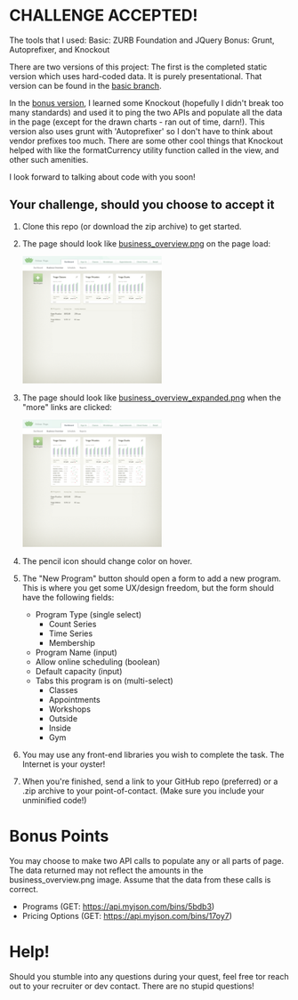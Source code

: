 # CHALLENGE ACCEPTED!

The tools that I used:
Basic: ZURB Foundation and JQuery
Bonus: Grunt, Autoprefixer, and Knockout

There are two versions of this project: The first is the completed static version which uses hard-coded data. It is purely presentational. That version can be found in the [basic branch](https://github.com/pndpo/homework/tree/basic "Hehe basic branches").

In the [bonus version](https://github.com/pndpo/homework/tree/bonus), I learned some Knockout (hopefully I didn't break too many standards) and used it to ping the two APIs and populate all the data in the page (except for the drawn charts - ran out of time, darn!). This version also uses grunt with 'Autoprefixer' so I don't have to think about vendor prefixes too much.
There are some other cool things that Knockout helped with like the formatCurrency utility function called in the view, and other such amenities.

I look forward to talking about code with you soon!


## Your challenge, should you choose to accept it
1. Clone this repo (or download the zip archive) to get started.
2. The page should look like [business_overview.png](business_overview.png) on the page load:
    
    <img src="business_overview.png" alt="alt text" width="250"/>
3. The page should look like [business_overview_expanded.png](business_overview_expanded.png) when the "more" links are clicked:
    
    <img src="business_overview_expanded.png" alt="alt text" width="250"/>
4. The pencil icon should change color on hover.
5. The "New Program" button should open a form to add a new program. This is where you get some UX/design freedom, but the form should have the following fields:
    - Program Type (single select)
        + Count Series
        + Time Series
        + Membership
    - Program Name (input)
    - Allow online scheduling (boolean)
    - Default capacity (input)
    - Tabs this program is on (multi-select)
        + Classes
        + Appointments
        + Workshops
        + Outside
        + Inside
        + Gym
6. You may use any front-end libraries you wish to complete the task. The Internet is your oyster!
7. When you're finished, send a link to your GitHub repo (preferred) or a .zip archive to your point-of-contact. (Make sure you include your unminified code!)

# Bonus Points
You may choose to make two API calls to populate any or all parts of page. The data returned may not reflect the amounts in the business_overview.png image. Assume that the data from these calls is correct.
  - Programs (GET: https://api.myjson.com/bins/5bdb3)
  - Pricing Options (GET: https://api.myjson.com/bins/17oy7)

# Help!
Should you stumble into any questions during your quest, feel free tor reach out to your recruiter or dev contact. There are no stupid questions!
